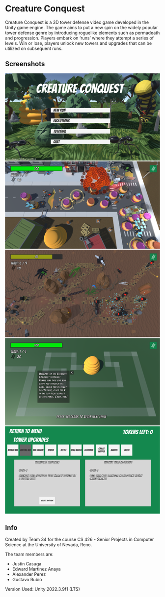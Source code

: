 # Creature Conquest
Creature Conquest is a 3D tower defense video game developed in the Unity game engine. The game aims to put a new spin on the widely popular tower defense genre by introducing roguelike elements such as permadeath and progression. Players embark on ‘runs’ where they attempt a series of levels. Win or lose, players unlock new towers and upgrades that can be utilized on subsequent runs.

## Screenshots
![screenshot](Screenshots/TitleScreen.png)
![screenshot](Screenshots/Gameplay1.png)
![screenshot](Screenshots/Gameplay2.png)
![screenshot](Screenshots/Tutorial.png)
![screenshot](Screenshots/UpgradeScreen.png)

## Info
Created by Team 34 for the course CS 426 - Senior Projects in Computer Science at the University of Nevada, Reno. 

The team members are:
 - Justin Casuga
 - Edward Martinez Anaya
 - Alexander Perez
 - Gustavo Rubio


Version Used: Unity 2022.3.9f1 (LTS)